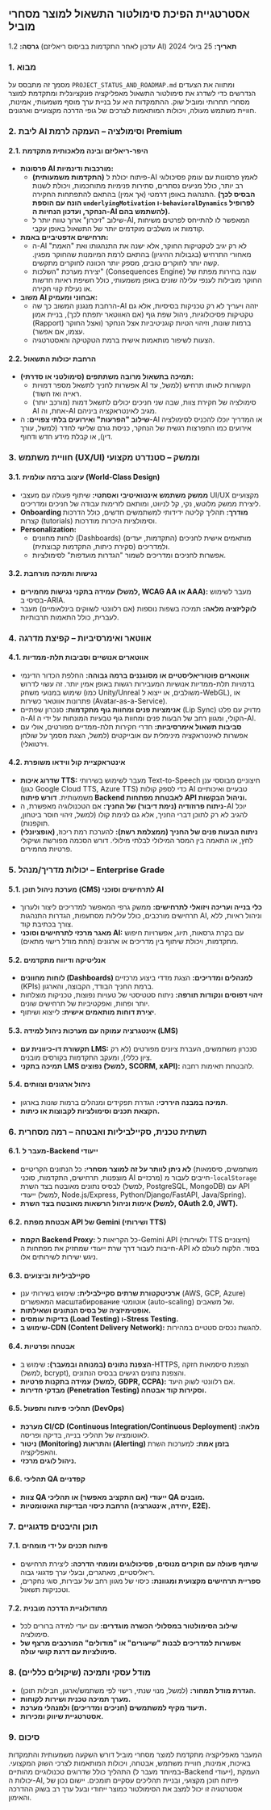 ## אסטרטגיית הפיכת סימולטור התשאול למוצר מסחרי מוביל

**גרסה:** 1.2 (עדכון לאחר התקדמות בביסוס ריאליזם AI)
**תאריך:** 25 ביולי 2024

### 1. מבוא

מסמך זה מתבסס על `PROJECT_STATUS_AND_ROADMAP.md` ומתווה את הצעדים הנדרשים כדי לשדרג את סימולטור התשאול מאפליקציה פונקציונלית ומתקדמת למוצר מסחרי תחרותי ומוביל שוק. ההתמקדות היא על בניית ערך מוסף משמעותי, אמינות, חוויית משתמש מעולה, ויכולות המותאמות לצרכים של גופי הדרכה מקצועיים וארגונים.

### 2. ליבת AI וסימולציה – העמקה לרמת Premium

#### 2.1. היפר-ריאליזם ובינה מלאכותית מתקדמת
*   **פרסונות AI מורכבות ודינמיות:**
    *   **(התקדמות משמעותית)** פיתוח יכולת ל-AI לאמץ פרסונות עם עומק פסיכולוגי רב יותר, כולל מניעים נסתרים, סתירות פנימיות מתוחכמות, ויכולת לשנות התנהגות באופן דרמטי (אך אמין) בהתאם להתפתחות החקירה. **(הבסיס לכך הונח עם הוספת `underlyingMotivation` ו-`behavioralDynamics` לפרופיל הנחקר, ועדכון הנחיות ה-AI להשתמש בהם).**
    *   שילוב "זיכרון" ארוך טווח יותר ל-AI, המאפשר לו להתייחס לפרטים משיחות קודמות או משלבים מוקדמים יותר של התשאול באופן עקבי.
*   **תרחישים אדפטיביים באמת:**
    *   ה-AI לא רק יגיב לטקטיקות החוקר, אלא ישנה את התנהגותו ואת "האמת" מאחורי התרחיש (בגבולות ההיגיון) בהתאם לרמת המיומנות שהחוקר מפגין. קשה יותר לחוקרים טובים, מספק יותר הכוונה לחוקרים מתקשים.
    *   יצירת מערכת "השלכות" (Consequences Engine) שבה בחירות מפתח של החוקר מובילות לענפי עלילה שונים באופן משמעותי, כולל חשיפת ראיות חדשות או נעילת קווי חקירה.
*   **משוב AI אבחוני ומעמיק:**
    *   הרחבת מנגנון המשוב כך שה-AI יזהה ויעריך לא רק טכניקות בסיסיות, אלא גם טקטיקות פסיכולוגיות, ניהול שפת גוף (אם האווטאר יתפתח לכך), בניית אמון (Rapport) ברמות שונות, וזיהוי הטיות קוגניטיביות אצל הנחקר (ואצל החוקר עצמו, אם אפשר).
    *   הצעות לשיפור מותאמות אישית ברמת הטקטיקה והאסטרטגיה.

#### 2.2. הרחבת יכולות התשאול
*   **תמיכה בתשאול מרובה משתתפים (סימולטני או סדרתי):**
    *   אפשרות לחניך לתשאל מספר דמויות AI הקשורות לאותו תרחיש (למשל, עד ראייה ואז חשוד).
    *   (מורכב יותר) סימולציה של חקירת צוות, שבה שני חניכים יכולים לתשאל דמות AI אחת, וה-AI מגיב לאינטראקציה ביניהם.
*   **שילוב "הפרעות" ואירועים בלתי צפויים:** ה-AI או המדריך יוכלו להכניס לסימולציה אירועים כמו התפרצות רגשית של הנחקר, כניסת גורם שלישי לחדר (למשל, עורך דין), או קבלת מידע חדש ודחוף.

### 3. חוויית משתמש (UX/UI) וממשק – סטנדרט מקצועי

#### 3.1. עיצוב ברמה עולמית (World-Class Design)
*   **ממשק משתמש אינטואיטיבי ואסתטי:** שיתוף פעולה עם מעצבי UI/UX מקצועיים ליצירת ממשק מלוטש, נקי, קל לניווט, ומותאם לזרימות עבודה של חניכים ומדריכים.
*   **Onboarding מודרך:** תהליך קליטה ידידותי למשתמשים חדשים, כולל הדרכות קצרות (tutorials) וסימולציות היכרות מודרכות.
*   **Personalization:**
    *   לוחות מחוונים (Dashboards) מותאמים אישית לחניכים (התקדמות, יעדים) ולמדריכים (סקירת כיתות, התקדמות קבוצתית).
    *   אפשרות לחניכים ומדריכים לשמור "הגדרות מועדפות" לסימולציות.

#### 3.2. נגישות ותמיכה מורחבת
*   **עמידה בתקני נגישות מחמירים (למשל, WCAG AA או AAA):** מעבר לשימוש בסיסי ב-ARIA.
*   **לוקליזציה מלאה:** תמיכה בשפות נוספות (אם רלוונטי לשווקים בינלאומיים) מעבר לעברית, כולל התאמות תרבותיות.

### 4. אווטאר ואימרסיביות – קפיצת מדרגה

#### 4.1. אווטארים אנושיים וסביבות תלת-ממדיות
*   **אווטארים פוטוריאליסטיים או מסוגננים ברמה גבוהה:** החלפת הכדור הדינמי בדמויות תלת-ממדיות אנושיות המעבירות רגשות באופן אמין יותר. זה עשוי לדרוש שימוש במנועי משחק (כמו Unity/Unreal משולבים, או ייצוא ל-WebGL), או פתרונות אווטאר כשירות (Avatar-as-a-Service).
*   **אנימציות פנים ומחוות גוף מתקדמות:** סנכרון שפתיים (Lip Sync) מדויק עם פלט ה-AI הקולי, ומגוון רחב של הבעות פנים ומחוות גוף טבעיות המונחות על ידי ה-AI.
*   **סביבות תשאול אימרסיביות:** חדרי חקירות תלת-ממדיים מפורטים, אולי עם אפשרות לאינטראקציה מינימלית עם אובייקטים (למשל, הצגת מסמך על שולחן וירטואלי).

#### 4.2. אינטראקציית קול ווידאו משופרת
*   **שדרוג איכות TTS:** מעבר לשימוש בשירותי Text-to-Speech חיצוניים מבוססי ענן (כגון Google Cloud TTS, Azure TTS) כדי לספק קולות AI טבעיים ואיכותיים משמעותית. **דורש פיתוח Backend לאבטחת מפתחות API וניהול הבקשות.**
*   **ניתוח פרוזודיה (נימת דיבור) של החניך:** אם הטכנולוגיה מאפשרת, ה-AI יוכל להגיב לא רק לתוכן דברי החניך, אלא גם לנימת קולו (למשל, זיהוי חוסר ביטחון, תוקפנות).
*   **(אופציונלי) ניתוח הבעות פנים של החניך (ממצלמת רשת):** להערכת רמת ריכוז, לחץ, או התאמה בין המסר המילולי לבלתי מילולי. דורש הסכמה מפורשת ושיקולי פרטיות מחמירים.

### 5. יכולות מדריך/מנהל – Enterprise Grade

#### 5.1. מערכת ניהול תוכן (CMS) לתרחישים וסוכני AI
*   **כלי בנייה ועריכה ויזואלי לתרחישים:** ממשק גרפי המאפשר למדריכים ליצור ולערוך תרחישים מורכבים, כולל עלילות מסתעפות, הגדרות התנהגות AI, וניהול ראיות, ללא צורך בכתיבת קוד.
*   **מאגר מרכזי לתרחישים וסוכני AI:** עם בקרת גרסאות, תיוג, אפשרויות חיפוש מתקדמות, ויכולת שיתוף בין מדריכים או ארגונים (תחת מודל רישוי מתאים).

#### 5.2. אנליטיקה ודיווח מתקדמים
*   **לוחות מחוונים (Dashboards) למנהלים ומדריכים:** הצגת מדדי ביצוע מרכזיים (KPIs) ברמת החניך הבודד, הקבוצה, והארגון.
*   **זיהוי דפוסים ונקודות תורפה:** ניתוח סטטיסטי של טעויות נפוצות, טכניקות מוצלחות יותר ופחות, ואפקטיביות של תרחישים שונים.
*   **יצירת דוחות מותאמים אישית:** לייצוא ושיתוף.

#### 5.3. אינטגרציה עמוקה עם מערכות ניהול למידה (LMS)
*   **תקשורת דו-כיוונית עם LMS:** סנכרון משתמשים, העברת ציונים מפורטים (לא רק ציון כללי), ומעקב התקדמות בקורסים מובנים.
*   **תמיכה בתקני LMS נפוצים (למשל, SCORM, xAPI):** להבטחת תאימות רחבה.

#### 5.4. ניהול ארגונים וצוותים
*   **תמיכה במבנה היררכי:** הגדרת תפקידים ומנהלים ברמות שונות בארגון.
*   **הקצאת תכנים וסימולציות לקבוצות או כיתות.**

### 6. תשתית טכנית, סקיילביליות ואבטחה – רמה מסחרית

#### 6.1. מעבר ל-Backend ייעודי
*   **לא ניתן לוותר על זה למוצר מסחרי:** כל הנתונים הקריטיים (משתמשים, סיסמאות מוצפנות, תרחישים, התקדמות, סוכני AI מרכזיים) חייבים לעבור מ-`localStorage` לבסיס נתונים מאובטח בצד השרת (למשל, PostgreSQL, MongoDB) עם API ייעודי (למשל, Node.js/Express, Python/Django/FastAPI, Java/Spring).
*   **אימות וניהול הרשאות מאובטח בצד השרת (למשל, OAuth 2.0, JWT).**

#### 6.2. אבטחת מפתח API של Gemini (ושירותי TTS)
*   **הקמת Backend Proxy:** כל הקריאות ל-Gemini API (ולשירותי TTS חיצוניים) חייבות לעבור דרך שרת ייעודי שמחזיק את מפתחות ה-API בסוד. הלקוח לעולם לא ניגש ישירות לשירותים אלו.

#### 6.3. סקיילביליות וביצועים
*   **ארכיטקטורת שרתים סקיילבילית:** שימוש בשירותי ענן (AWS, GCP, Azure) המאפשרים масштабирование אוטומטי (auto-scaling) של משאבים.
*   **אופטימיזציה של בסיס הנתונים ושאילתות.**
*   **בדיקות עומסים (Load Testing) ו-Stress Testing.**
*   **שימוש ב-CDN (Content Delivery Network):** להגשת נכסים סטטיים במהירות.

#### 6.4. אבטחה ופרטיות
*   **הצפנת נתונים (במנוחה ובמעבר):** שימוש ב-HTTPS, הצפנת סיסמאות חזקה (למשל, bcrypt), והצפנת נתונים רגישים בבסיס הנתונים.
*   **עמידה בתקנות פרטיות (למשל, GDPR, CCPA):** אם רלוונטי לשוק היעד.
*   **מבדקי חדירות (Penetration Testing) וסקירות קוד אבטחה.**

#### 6.5. תהליכי פיתוח ותפעול (DevOps)
*   **מערכת CI/CD (Continuous Integration/Continuous Deployment) מלאה:** לאוטומציה של תהליכי בנייה, בדיקה ופריסה.
*   **ניטור (Monitoring) והתראות (Alerting) בזמן אמת:** למערכות השרת והאפליקציה.
*   **ניהול לוגים מרכזי.**

#### 6.6. תהליכי QA קפדניים
*   **צוות QA ייעודי (אם התקציב מאפשר) או תהליכי QA מובנים.**
*   **הרחבת כיסוי הבדיקות האוטומטיות (יחידה, אינטגרציה, E2E).**

### 7. תוכן והיבטים פדגוגיים

#### 7.1. פיתוח תכנים על ידי מומחים
*   **שיתוף פעולה עם חוקרים מנוסים, פסיכולוגים ומומחי הדרכה:** ליצירת תרחישים ריאליסטיים, מאתגרים, ובעלי ערך פדגוגי גבוה.
*   **ספריית תרחישים מקצועית ומגוונת:** כיסוי של מגוון רחב של עבירות, סוגי נחקרים, וטכניקות תשאול.

#### 7.2. מתודולוגיית הדרכה מובנית
*   **שילוב הסימולטור במסלולי הכשרה מוגדרים:** עם יעדי למידה ברורים לכל סימולציה.
*   **אפשרות למדריכים לבנות "שיעורים" או "מודולים" המורכבים מרצף של סימולציות עם דרגת קושי עולה.**

### 8. מודל עסקי ותמיכה (שיקולים כלליים)

*   **הגדרת מודל תמחור:** (למשל, מנוי שנתי, רישוי לפי משתמש/ארגון, חבילות תוכן).
*   **מערך תמיכה טכנית ושירות לקוחות.**
*   **תיעוד מקיף למשתמשים (חניכים ומדריכים) ולמנהלי מערכת.**
*   **אסטרטגיית שיווק ומכירות.**

### 9. סיכום

המעבר מאפליקציה מתקדמת למוצר מסחרי מוביל דורש השקעה משמעותית והתמקדות באיכות, אמינות, חוויית משתמש, אבטחה, ויכולות המותאמות לצרכי השוק המקצועי. התהליך כולל שדרוגים טכנולוגיים מהותיים (במיוחד מעבר ל-Backend ייעודי), העמקת יכולות ה-AI, פיתוח תוכן מקצועי, ובניית תהליכים עסקיים תומכים. יישום נכון של אסטרטגיה זו יכול למצב את הסימולטור כמוצר ייחודי ובעל ערך רב בשוק ההדרכה והאימון.
